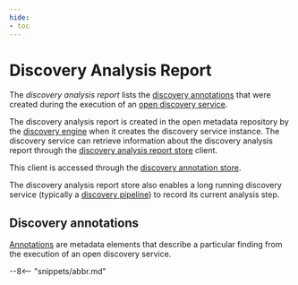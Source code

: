 ```yaml
---
hide:
- toc
---
```


<!-- SPDX-License-Identifier: CC-BY-4.0 -->
<!-- Copyright Contributors to the ODPi Egeria project. -->

# Discovery Analysis Report

The *discovery analysis report* lists the [discovery annotations](./guides/developer/open-discovery-services/discovery-annotations) that were created during the execution of an [open discovery service](./guides/developer/open-discovery-services/overview).

The discovery analysis report is created in the open metadata repository by the [discovery engine](./concepts/open-discovery-engine) when it creates the discovery service instance. The discovery service can retrieve information about the discovery analysis report through the [discovery analysis report store](./guides/developer/open-discovery-services/discovery-analysis-report-store) client.

This client is accessed through the [discovery annotation store](./guides/developer/open-discovery-services/discovery-annotation-store).

The discovery analysis report store also enables a long running discovery service (typically a [discovery pipeline](./guides/developer/open-discovery-services/discovery-pipeline)) to record its current analysis step.

## Discovery annotations

[Annotations](./guides/developer/open-discovery-services/discovery-annotation) are metadata elements that describe a particular finding from the execution of an open discovery service.

--8<-- "snippets/abbr.md"
